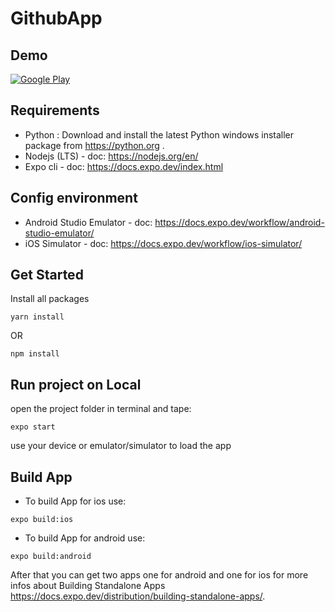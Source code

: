 # GithubApp

## Demo
[![Google Play](https://www.freepnglogos.com/uploads/google-play-png-logo/new-get-it-on-google-play-png-logo-20.png)](https://exp-shell-app-assets.s3.us-west-1.amazonaws.com/android/%40elhoussineaitezouine/GithubApp-6f8bde7072094d15b3f23ac5ca1508e9-signed.apk)

## Requirements

* Python : Download and install the latest Python windows installer package from https://python.org .
* Nodejs (LTS) - doc: https://nodejs.org/en/
* Expo cli - doc: https://docs.expo.dev/index.html

## Config environment

* Android Studio Emulator - doc: https://docs.expo.dev/workflow/android-studio-emulator/
* iOS Simulator - doc: https://docs.expo.dev/workflow/ios-simulator/

## Get Started

Install all packages

```
yarn install
```
OR
```
npm install
```

## Run project on Local

open the project folder in terminal and tape:

```
expo start
```

use your device or emulator/simulator to load the app

## Build App

* To build App for ios use:

```
expo build:ios
```

* To build App for android use: 

```
expo build:android
```

After that you can get two apps one for android and one for ios for more infos about Building Standalone Apps https://docs.expo.dev/distribution/building-standalone-apps/.